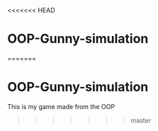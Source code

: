 <<<<<<< HEAD
# OOP-Gunny-simulation
=======
# OOP-Gunny-simulation
This is my game made from the OOP
>>>>>>> master
